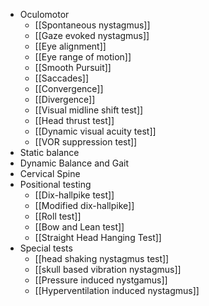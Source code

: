 - Oculomotor
	- [[Spontaneous nystagmus]]
	- [[Gaze evoked nystagmus]]
	- [[Eye alignment]]
	- [[Eye range of motion]]
	- [[Smooth Pursuit]]
	- [[Saccades]]
	- [[Convergence]]
	- [[Divergence]]
	- [[Visual midline shift test]]
	- [[Head thrust test]]
	- [[Dynamic visual acuity test]]
	- [[VOR suppression test]]
- Static balance
- Dynamic Balance and Gait
- Cervical Spine
- Positional testing
	- [[Dix-hallpike test]]
	- [[Modified dix-hallpike]]
	- [[Roll test]]
	- [[Bow and Lean test]]
	- [[Straight Head Hanging Test]]
- Special tests
	- [[head shaking nystagmus test]]
	- [[skull based vibration nystagmus]]
	- [[Pressure induced nystgamus]]
	- [[Hyperventilation induced nystagmus]]